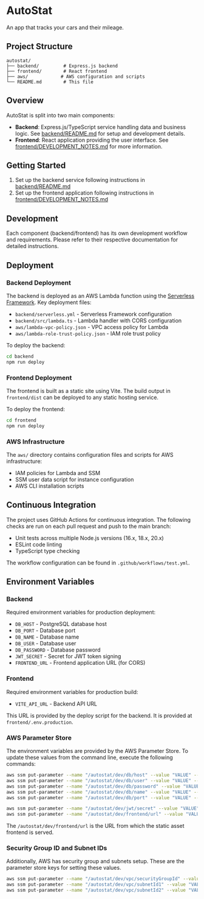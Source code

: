 # AutoStat

An app that tracks your cars and their mileage.

## Project Structure

```
autostat/
├── backend/         # Express.js backend
├── frontend/        # React frontend
├── aws/            # AWS configuration and scripts
└── README.md        # This file
```

## Overview

AutoStat is split into two main components:

- **Backend**: Express.js/TypeScript service handling data and business logic. See [backend/README.md](backend/README.md) for setup and development details.
- **Frontend**: React application providing the user interface. See [frontend/DEVELOPMENT_NOTES.md](frontend/DEVELOPMENT_NOTES.md) for more information.

## Getting Started

1. Set up the backend service following instructions in [backend/README.md](backend/README.md)
2. Set up the frontend application following instructions in [frontend/DEVELOPMENT_NOTES.md](frontend/DEVELOPMENT_NOTES.md)

## Development

Each component (backend/frontend) has its own development workflow and requirements. Please refer to their respective documentation for detailed instructions.

## Deployment

### Backend Deployment

The backend is deployed as an AWS Lambda function using the [Serverless Framework](https://www.serverless.com). Key deployment files:

- `backend/serverless.yml` - Serverless Framework configuration
- `backend/src/lambda.ts` - Lambda handler with CORS configuration
- `aws/lambda-vpc-policy.json` - VPC access policy for Lambda
- `aws/lambda-role-trust-policy.json` - IAM role trust policy

To deploy the backend:
```bash
cd backend
npm run deploy
```

### Frontend Deployment

The frontend is built as a static site using Vite. The build output in `frontend/dist` can be deployed to any static hosting service.

To deploy the frontend:
```bash
cd frontend
npm run deploy
```

### AWS Infrastructure

The `aws/` directory contains configuration files and scripts for AWS infrastructure:

- IAM policies for Lambda and SSM
- SSM user data script for instance configuration
- AWS CLI installation scripts

## Continuous Integration

The project uses GitHub Actions for continuous integration. The following checks are run on each pull request and push to the main branch:

- Unit tests across multiple Node.js versions (16.x, 18.x, 20.x)
- ESLint code linting
- TypeScript type checking

The workflow configuration can be found in `.github/workflows/test.yml`.

## Environment Variables

### Backend
Required environment variables for production deployment:
- `DB_HOST` - PostgreSQL database host
- `DB_PORT` - Database port
- `DB_NAME` - Database name
- `DB_USER` - Database user
- `DB_PASSWORD` - Database password
- `JWT_SECRET` - Secret for JWT token signing
- `FRONTEND_URL` - Frontend application URL (for CORS)

### Frontend
Required environment variables for production build:
- `VITE_API_URL` - Backend API URL

This URL is provided by the deploy script for the backend. It is provided at `frontend/.env.production`.

### AWS Parameter Store
The environment variables are provided by the AWS Parameter Store. To update these values from the command line, execute the following commands:
```bash
aws ssm put-parameter --name "/autostat/dev/db/host" --value "VALUE" --type "SecureString" --overwrite
aws ssm put-parameter --name "/autostat/dev/db/user" --value "VALUE" --type "SecureString" --overwrite
aws ssm put-parameter --name "/autostat/dev/db/password" --value "VALUE" --type "SecureString" --overwrite
aws ssm put-parameter --name "/autostat/dev/db/name" --value "VALUE" --type "SecureString" --overwrite
aws ssm put-parameter --name "/autostat/dev/db/port" --value "VALUE" --type "SecureString" --overwrite

aws ssm put-parameter --name "/autostat/dev/jwt/secret" --value "VALUE" --type "SecureString" --overwrite
aws ssm put-parameter --name "/autostat/dev/frontend/url" --value "VALUE" --type "SecureString" --overwrite
```

The `/autostat/dev/frontend/url` is the URL from which the static asset frontend is served.

### Security Group ID and Subnet IDs
Additionally, AWS has security group and subnets setup. These are the parameter store keys for setting these values.
```bash
aws ssm put-parameter --name "/autostat/dev/vpc/securityGroupId" --value "VALUE" --type "SecureString" --overwrite
aws ssm put-parameter --name "/autostat/dev/vpc/subnetId1" --value "VALUE" --type "SecureString" --overwrite
aws ssm put-parameter --name "/autostat/dev/vpc/subnetId2" --value "VALUE" --type "SecureString" --overwrite
```